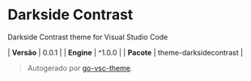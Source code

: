# Darkside Contrast

Darkside Contrast theme for Visual Studio Code

| **Versão** | 0.0.1 |
| **Engine** | ^1.0.0 |
| **Pacote** | theme-darksidecontrast |

> Autogerado por [go-vsc-theme](https://github.com/natalbu/go-vsc-theme).
